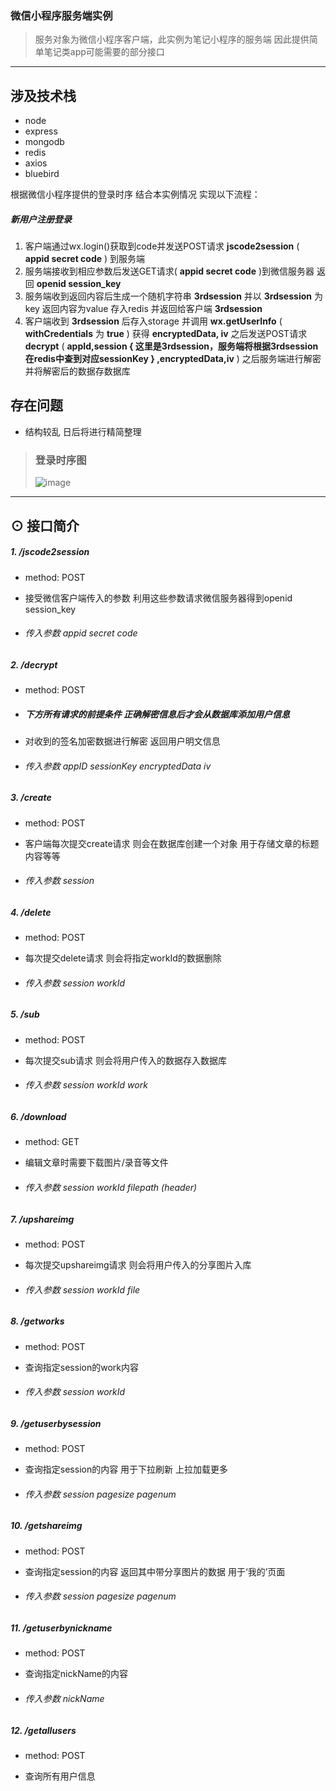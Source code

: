 ### 微信小程序服务端实例

> 服务对象为微信小程序客户端，此实例为笔记小程序的服务端 因此提供简单笔记类app可能需要的部分接口

---

## 涉及技术栈

- node
- express
- mongodb
- redis
- axios
- bluebird

根据微信小程序提供的登录时序 结合本实例情况 实现以下流程：

##### 新用户注册登录

1. 客户端通过wx.login()获取到code并发送POST请求 **jscode2session** ( **appid secret code** ) 到服务端
2. 服务端接收到相应参数后发送GET请求( **appid secret code** )到微信服务器 返回 **openid session_key**
3. 服务端收到返回内容后生成一个随机字符串 **3rdsession** 并以 **3rdsession** 为key 返回内容为value 存入redis 并返回给客户端 **3rdsession**
4. 客户端收到 **3rdsession** 后存入storage 并调用 **wx.getUserInfo** ( **withCredentials** 为 **true** ) 获得 **encryptedData, iv** 之后发送POST请求 **decrypt** ( **appId,session { 这里是3rdsession，服务端将根据3rdsession在redis中查到对应sessionKey } ,encryptedData,iv** ) 之后服务端进行解密并将解密后的数据存数据库

## 存在问题

- 结构较乱 日后将进行精简整理

> ### 登录时序图
> ![image](https://mp.weixin.qq.com/debug/wxadoc/dev/image/login.png?t=2017127)

---

## ⊙ 接口简介

##### 1. /jscode2session

- method: POST

- 接受微信客户端传入的参数 利用这些参数请求微信服务器得到openid session_key

- ###### 传入参数 appid secret code

##### 2. /decrypt

- method: POST

- ##### 下方所有请求的前提条件 正确解密信息后才会从数据库添加用户信息

- 对收到的签名加密数据进行解密 返回用户明文信息

- ###### 传入参数 appID sessionKey encryptedData iv

##### 3. /create

- method: POST

- 客户端每次提交create请求 则会在数据库创建一个对象 用于存储文章的标题内容等等

- ###### 传入参数 session

##### 4. /delete

- method: POST

- 每次提交delete请求 则会将指定workId的数据删除

- ###### 传入参数 session workId

##### 5. /sub

- method: POST

- 每次提交sub请求 则会将用户传入的数据存入数据库

- ###### 传入参数 session workId work

##### 6. /download

- method: GET

- 编辑文章时需要下载图片/录音等文件

- ###### 传入参数 session workId filepath (header)

##### 7. /upshareimg

- method: POST

- 每次提交upshareimg请求 则会将用户传入的分享图片入库

- ###### 传入参数 session workId file

##### 8. /getworks

- method: POST

- 查询指定session的work内容

- ###### 传入参数 session workId

##### 9. /getuserbysession

- method: POST

- 查询指定session的内容 用于下拉刷新 上拉加载更多

- ###### 传入参数 session pagesize pagenum

##### 10. /getshareimg

- method: POST

- 查询指定session的内容 返回其中带分享图片的数据 用于‘我的’页面

- ###### 传入参数 session pagesize pagenum

##### 11. /getuserbynickname

- method: POST

- 查询指定nickName的内容

- ###### 传入参数 nickName

##### 12. /getallusers

- method: POST

- 查询所有用户信息